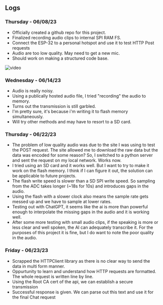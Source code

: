 ## **Logs**

### Thursday - 06/08/23
- Officially created a github repo for this project.
- Finalized recording audio clips to internal SPI RAM FS.
- Connect the ESP-32 to a personal hotspot and use it to test HTTP Post requests
- Audio are too low quality. May need to get a new mic.
- Should work on making a structured code base.

![video](https://github.com/MakerSpace-FRI-UTAustin/GPT-8ball/assets/55544605/a26528c3-20f4-483e-9b17-cfa84072ff38)


### Wednesday - 06/14/23
- Audio is really noisy.
- Using a publically hosted audio file, I tried "recording" the audio to memory.
- Turns out the transmission is still garbled. 
- I'm pretty sure, it's because i'm writing it to flash memory simultaneously.
- Will try other methods and may have to resort to a SD card. 

### Thursday - 06/22/23
- The problem of low quality audio was due to the site I was using to test the POST request. The site allowed me to download the raw data but the data was encoded for some reason? So, I switched to a python server and sent the request on my local network. Works now.
- I tried using an SD card and it works well. But I want to try to make it work on the flash memory. I think if I can figure it out, the solution can be applicable to future projects.
- The flash write speed is slower than a SD SPI write speed. So sampling from the ADC takes longer (~18s for 10s) and introduces gaps in the audio.
- Using the flash with a slower clock also means the sample rate gets messed up and we have to sample at lower rates.
- Testing out with ChatGPT, it seems like the ai is more than powerful enough to interpolate the missing gaps in the audio and it is working well.
- After some more testing with small audio clips, if the speaking is more or less clear and well spoken, the AI can adequately transcribe it. For the purposes of this project it is fine, but I do want to note the poor quality in the audio.

### Friday - 06/23/23
- Scrapped the HTTPClient library as there is no clear way to send the data in multi form manner.
- Oppurtunity to learn and understand how HTTP requests are formatted. The whole request is written line by line.
- Using the Root CA cert of the api, we can establish a secure transmission
- Successful response is given. We can parse out this text and use it for the final Chat request